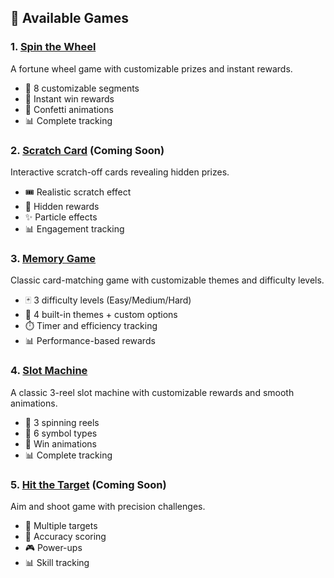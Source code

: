 ## 🎯 Available Games

### 1. [Spin the Wheel](./games/spin-the-wheel/)
A fortune wheel game with customizable prizes and instant rewards.
- 🎰 8 customizable segments
- 🎁 Instant win rewards
- 🎊 Confetti animations
- 📊 Complete tracking

### 2. [Scratch Card](./games/scratch-card/) (Coming Soon)
Interactive scratch-off cards revealing hidden prizes.
- 🎟️ Realistic scratch effect
- 🎁 Hidden rewards
- ✨ Particle effects
- 📊 Engagement tracking

### 3. [Memory Game](./games/memory-game/)
Classic card-matching game with customizable themes and difficulty levels.
- 🃏 3 difficulty levels (Easy/Medium/Hard)
- 🎨 4 built-in themes + custom options
- ⏱️ Timer and efficiency tracking
- 📊 Performance-based rewards

### 4. [Slot Machine](./games/slot-machine/)
A classic 3-reel slot machine with customizable rewards and smooth animations.
- 🎰 3 spinning reels
- 🎁 6 symbol types
- 🎊 Win animations
- 📊 Complete tracking

### 5. [Hit the Target](./games/hit-the-target/) (Coming Soon)
Aim and shoot game with precision challenges.
- 🎯 Multiple targets
- 🏹 Accuracy scoring
- 🎮 Power-ups
- 📊 Skill tracking